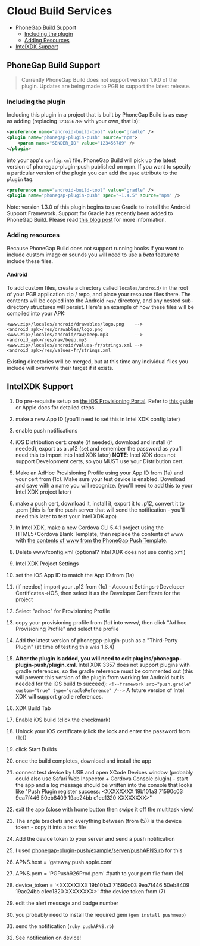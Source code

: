 # Cloud Build Services

- [PhoneGap Build Support](#phonegap-build-support)
  - [Including the plugin](#including-the-plugin)
  - [Adding Resources](#adding-resources)
- [IntelXDK Support](#intelxdk-support)

## PhoneGap Build Support

> Currently PhoneGap Build does not support version 1.9.0 of the plugin. Updates are being made to PGB to support the latest release.

### Including the plugin

Including this plugin in a project that is built by PhoneGap Build is as easy as adding (replacing `123456789` with your own, that is):

```xml
<preference name="android-build-tool" value="gradle" />
<plugin name="phonegap-plugin-push" source="npm">
    <param name="SENDER_ID" value="123456789" />
</plugin>
```

into your app's `config.xml` file. PhoneGap Build will pick up the latest version of phonegap-plugin-push published on npm. If you want to specify a particular version of the plugin you can add the `spec` attribute to the `plugin` tag.

```xml
<preference name="android-build-tool" value="gradle" />
<plugin name="phonegap-plugin-push" spec="~1.4.5" source="npm" />
```

Note: version 1.3.0 of this plugin begins to use Gradle to install the Android Support Framework. Support for Gradle has recently been added to PhoneGap Build. Please read [this blog post](http://phonegap.com/blog/2015/09/28/android-using-gradle/) for more information.

### Adding resources

Because PhoneGap Build does not support running hooks if you want to include custom image or sounds you will need to use a *beta* feature to include these files.

#### Android

To add custom files, create a directory called `locales/android/` in the root of your PGB application zip / repo, and place your resource files there. The contents will be copied into the Android `res/` directory, and any nested sub-directory structures will persist. Here's an example of how these files will be compiled into your APK:

```
<www.zip>/locales/android/drawables/logo.png    --> <android_apk>/res/drawables/logo.png
<www.zip>/locales/android/raw/beep.mp3          --> <android_apk>/res/raw/beep.mp3
<www.zip>/locales/android/values-fr/strings.xml --> <android_apk>/res/values-fr/strings.xml
```

Existing directories will be merged, but at this time any individual files you include will overwrite their target if it exists.

## IntelXDK Support

1. Do pre-requisite setup on [the iOS Provisioning Portal](https://developer.apple.com/account/ios/identifier/bundle).  Refer to [this guide](https://www.raywenderlich.com/123862/push-notifications-tutorial) or Apple docs for detailed steps.
  1. make a new App ID (you'll need to set this in Intel XDK config later)
  2. enable push notifications
  3. iOS Distribution cert: create (if needed), download and install (if needed), export as a .p12 (set and remember the password as you'll need this to import into Intel XDK later)
  **NOTE**: Intel XDK does not support Development certs, so you MUST use your Distribution cert.
  4. Make an AdHoc Provisioning Profile using your App ID from (1a) and your cert from (1c).  Make sure your test device is enabled.  Download and save with a name you will recognize. (you'll need to add this to your Intel XDK project later)
  5. make a push cert, download it, install it, export it to .p12, convert it to .pem (this is for the push server that will send the notification - you'll need this later to test your Intel XDK app)

2. In Intel XDK, make a new Cordova CLI 5.4.1 project using the HTML5+Cordova Blank Template, then replace the contents of www with [the contents of www from the PhoneGap Push Template](https://github.com/phonegap/phonegap-template-push/tree/master/template_src/www).

3. Delete www/config.xml (optional? Intel XDK does not use config.xml)

4. Intel XDK Project Settings
  1. set the iOS App ID to match the App ID from (1a)
  2. (if needed) import your .p12 from (1c) - Account Settings->Developer Certificates->iOS, then select it as the Developer Certificate for the project
  3. Select "adhoc" for Provisioning Profile
  4. copy your provisioning profile from (1d) into www/, then click "Ad hoc Provisioning Profile" and select the profile
  5. Add the latest version of phonegap-plugin-push as a "Third-Party Plugin" (at time of testing this was 1.6.4)
  6. **After the plugin is added, you will need to edit plugins/phonegap-plugin-push/plugin.xml**.  Intel XDK 3357 does not support plugins with gradle references, so the gradle reference must be commented out (this will prevent this version of the plugin from working for Android but is needed for the iOS build to succeed):
`<!--framework src="push.gradle" custom="true" type="gradleReference" /-->`
A future version of Intel XDK will support gradle references.

5. XDK Build Tab
  1. Enable iOS build (click the checkmark)
  2. Unlock your iOS certificate (click the lock and enter the password from (1c))
  3. click Start Builds
  4. once the build completes, download and install the app

6. connect test device by USB and open XCode Devices window (probably could also use Safari Web Inspector + Cordova Console plugin) - start the app and a log message should be written into the console that looks like "Push Plugin register success: \<XXXXXXXX 19b101a3 71590c03 9ea7f446 50eb8409 19ac24bb c1ec1320 XXXXXXXX\>"

7. exit the app (close with home button then swipe it off the multitask view)

8. The angle brackets and everything between (from (5)) is the device token - copy it into a text file

9. Add the device token to your server and send a push notification
  1. I used [phonegap-plugin-push/example/server/pushAPNS.rb](https://github.com/phonegap/phonegap-plugin-push/blob/master/example/server/pushAPNS.rb) for this 
  2. APNS.host = 'gateway.push.apple.com'
  3. APNS.pem  = 'PGPush926Prod.pem' #path to your pem file from (1e)
  4. device_token = '\<XXXXXXXX 19b101a3 71590c03 9ea7f446 50eb8409 19ac24bb c1ec1320 XXXXXXXX\>' #the device token from (7)
  5. edit the alert message and badge number
  6. you probably need to install the required gem (`gem install pushmeup`)
  7. send the notification (`ruby pushAPNS.rb`)

10. See notification on device!
